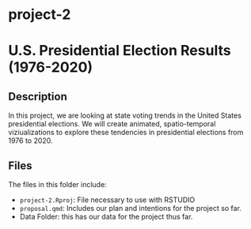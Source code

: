 # project-2


# U.S. Presidential Election Results (1976-2020)

## Description

In this project, we are looking at state voting trends in the United States presidential elections. We will create animated, spatio-temporal  viziualizations to explore these tendencies in presidential elections from 1976 to 2020. 


## Files

The files in this folder include:

- `project-2.Rproj`: File necessary to use with RSTUDIO
- `proposal.qmd`: Includes our plan and intentions for the project so far. 
- Data Folder: this has our data for the project thus far. 



